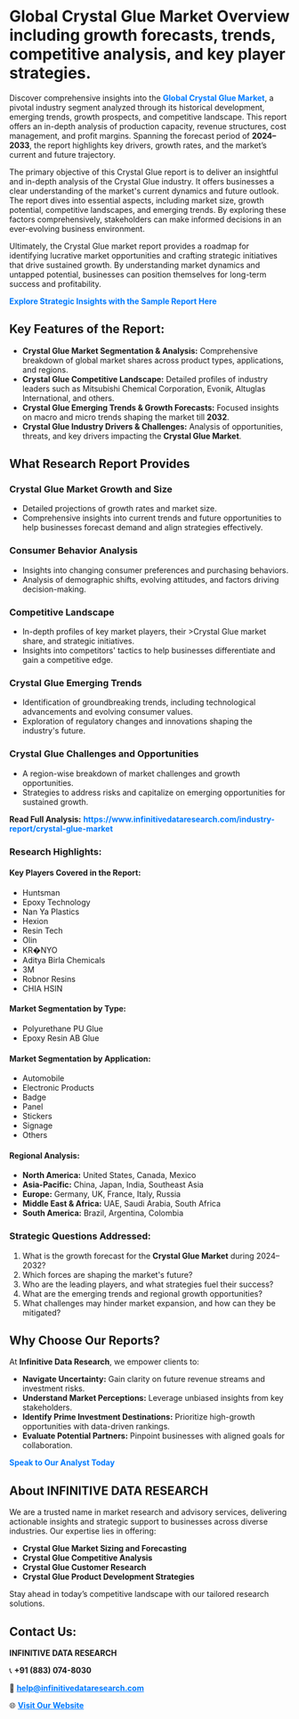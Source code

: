 <h1>Global Crystal Glue Market Overview including growth forecasts, trends, competitive analysis, and key player strategies.</h1>
<p>
Discover comprehensive insights into the 
<a href="https://www.infinitivedataresearch.com/industry-report/crystal-glue-market" rel="dofollow" style="color: #007BFF; text-decoration: none;"><strong>Global Crystal Glue Market</strong></a>, a pivotal industry segment analyzed through its historical development, emerging trends, growth prospects, and competitive landscape. This report offers an in-depth analysis of production capacity, revenue structures, cost management, and profit margins. Spanning the forecast period of <strong>2024–2033</strong>, the report highlights key drivers, growth rates, and the market’s current and future trajectory.
</p>
<p>
The primary objective of this Crystal Glue report is to deliver an insightful and in-depth analysis of the Crystal Glue industry. It offers businesses a clear understanding of the market's current dynamics and future outlook. The report dives into essential aspects, including market size, growth potential, competitive landscapes, and emerging trends. By exploring these factors comprehensively, stakeholders can make informed decisions in an ever-evolving business environment.
</p>
<p>
Ultimately, the Crystal Glue market report provides a roadmap for identifying lucrative market opportunities and crafting strategic initiatives that drive sustained growth. By understanding market dynamics and untapped potential, businesses can position themselves for long-term success and profitability.
</p>
<p>
<a href="https://www.infinitivedataresearch.com/request-sample/reportId=105367" style="color: #007BFF; text-decoration: none;"><strong>Explore Strategic Insights with the Sample Report Here</strong></a>
</p>

<h2>Key Features of the Report:</h2>
<ul>
<li><strong>Crystal Glue Market Segmentation & Analysis:</strong> Comprehensive breakdown of global market shares across product types, applications, and regions.</li>
<li><strong>Crystal Glue Competitive Landscape:</strong> Detailed profiles of industry leaders such as Mitsubishi Chemical Corporation, Evonik, Altuglas International, and others.</li>
<li><strong>Crystal Glue Emerging Trends & Growth Forecasts:</strong> Focused insights on macro and micro trends shaping the market till <strong>2032</strong>.</li>
<li><strong>Crystal Glue Industry Drivers & Challenges:</strong> Analysis of opportunities, threats, and key drivers impacting the <strong>Crystal Glue Market</strong>.</li>
</ul>

<h2>What Research Report Provides</h2>
<h3>Crystal Glue Market Growth and Size</h3>
<ul>
<li>Detailed projections of growth rates and market size.</li>
<li>Comprehensive insights into current trends and future opportunities to help businesses forecast demand and align strategies effectively.</li>
</ul>

<h3>Consumer Behavior Analysis</h3>
<ul>
<li>Insights into changing consumer preferences and purchasing behaviors.</li>
<li>Analysis of demographic shifts, evolving attitudes, and factors driving decision-making.</li>
</ul>

<h3>Competitive Landscape</h3>
<ul>
<li>In-depth profiles of key market players, their >Crystal Glue market share, and strategic initiatives.</li>
<li>Insights into competitors' tactics to help businesses differentiate and gain a competitive edge.</li>
</ul>

<h3>Crystal Glue Emerging Trends</h3>
<ul>
<li>Identification of groundbreaking trends, including technological advancements and evolving consumer values.</li>
<li>Exploration of regulatory changes and innovations shaping the industry's future.</li>
</ul>

<h3>Crystal Glue Challenges and Opportunities</h3>
<ul>
<li>A region-wise breakdown of market challenges and growth opportunities.</li>
<li>Strategies to address risks and capitalize on emerging opportunities for sustained growth.</li>
</ul>
<p><strong>Read Full Analysis:</strong> <a href="https://www.infinitivedataresearch.com/industry-report/crystal-glue-market" rel="dofollow" style="color: #007BFF; text-decoration: none;"><strong>https://www.infinitivedataresearch.com/industry-report/crystal-glue-market</strong></a></p>
<h3>Research Highlights:</h3>
<h4>Key Players Covered in the Report:</h4>
<ul><li>Huntsman</li><li>Epoxy Technology</li><li>Nan Ya Plastics</li><li>Hexion</li><li>Resin Tech</li><li>Olin</li><li>KR�NYO</li><li>Aditya Birla Chemicals</li><li>3M</li><li>Robnor Resins</li><li>CHIA HSIN</li></ul>
<h4>Market Segmentation by Type:</h4>
<ul><li>Polyurethane PU Glue</li><li>Epoxy Resin AB Glue</li></ul>
<h4>Market Segmentation by Application:</h4>
<ul><li>Automobile</li><li>Electronic Products</li><li>Badge</li><li>Panel</li><li>Stickers</li><li>Signage</li><li>Others</li></ul>

<h4>Regional Analysis:</h4>
<ul>
<li><strong>North America:</strong> United States, Canada, Mexico</li>
<li><strong>Asia-Pacific:</strong> China, Japan, India, Southeast Asia</li>
<li><strong>Europe:</strong> Germany, UK, France, Italy, Russia</li>
<li><strong>Middle East & Africa:</strong> UAE, Saudi Arabia, South Africa</li>
<li><strong>South America:</strong> Brazil, Argentina, Colombia</li>
</ul>

<h3>Strategic Questions Addressed:</h3>
<ol>
<li>What is the growth forecast for the <strong>Crystal Glue Market</strong> during 2024–2032?</li>
<li>Which forces are shaping the market's future?</li>
<li>Who are the leading players, and what strategies fuel their success?</li>
<li>What are the emerging trends and regional growth opportunities?</li>
<li>What challenges may hinder market expansion, and how can they be mitigated?</li>
</ol>

<h2>Why Choose Our Reports?</h2>
<p>At <strong>Infinitive Data Research</strong>, we empower clients to:</p>
<ul>
<li><strong>Navigate Uncertainty:</strong> Gain clarity on future revenue streams and investment risks.</li>
<li><strong>Understand Market Perceptions:</strong> Leverage unbiased insights from key stakeholders.</li>
<li><strong>Identify Prime Investment Destinations:</strong> Prioritize high-growth opportunities with data-driven rankings.</li>
<li><strong>Evaluate Potential Partners:</strong> Pinpoint businesses with aligned goals for collaboration.</li>
</ul>
<p><a href="https://www.infinitivedataresearch.com/industry-report/crystal-glue-market" rel="dofollow" style="color: #007BFF; text-decoration: none;"><strong>Speak to Our Analyst Today</strong></a></p>

<h2>About INFINITIVE DATA RESEARCH</h2>
<p>We are a trusted name in market research and advisory services, delivering actionable insights and strategic support to businesses across diverse industries. Our expertise lies in offering:</p>
<ul>
<li><strong>Crystal Glue Market Sizing and Forecasting</strong></li>
<li><strong>Crystal Glue Competitive Analysis</strong></li>
<li><strong>Crystal Glue Customer Research</strong></li>
<li><strong>Crystal Glue Product Development Strategies</strong></li>
</ul>
<p>Stay ahead in today’s competitive landscape with our tailored research solutions.</p>

<h2>Contact Us:</h2>
<p><strong>INFINITIVE DATA RESEARCH</strong></p>
<p>📞 <strong>+91 (883) 074-8030</strong></p>
<p>📧 <strong><a href="mailto:help@infinitivedataresearch.com" style="color: #007BFF;">help@infinitivedataresearch.com</a></strong></p>
<p>🌐 <strong><a href="https://www.infinitivedataresearch.com" rel="dofollow" style="color: #007BFF;">Visit Our Website</a></strong></p>